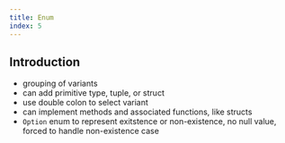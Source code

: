 ```yaml
---
title: Enum
index: 5
---
```


## Introduction

- grouping of variants
- can add primitive type, tuple, or struct
- use double colon to select variant
- can implement methods and associated functions, like structs
- `Option` enum to represent exitstence or non-existence, no null value, forced to handle non-existence case
